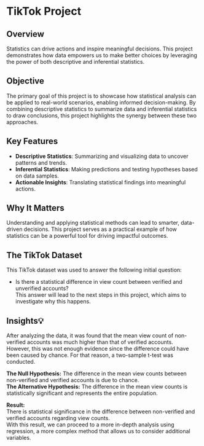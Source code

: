 # TikTok Project

## Overview

Statistics can drive actions and inspire meaningful decisions. This project demonstrates how data empowers us to make better choices by leveraging the power of both descriptive and inferential statistics.

## Objective

The primary goal of this project is to showcase how statistical analysis can be applied to real-world scenarios, enabling informed decision-making. By combining descriptive statistics to summarize data and inferential statistics to draw conclusions, this project highlights the synergy between these two approaches.

## Key Features

- **Descriptive Statistics**: Summarizing and visualizing data to uncover patterns and trends.
- **Inferential Statistics**: Making predictions and testing hypotheses based on data samples.
- **Actionable Insights**: Translating statistical findings into meaningful actions.

## Why It Matters

Understanding and applying statistical methods can lead to smarter, data-driven decisions. This project serves as a practical example of how statistics can be a powerful tool for driving impactful outcomes.

## The TikTok Dataset

This TikTok dataset was used to answer the following initial question:

- Is there a statistical difference in view count between verified and unverified accounts?  
This answer will lead to the next steps in this project, which aims to investigate why this happens.

## Insights💡

After analyzing the data, it was found that the mean view count of non-verified accounts was much higher than that of verified accounts.  
However, this was not enough evidence since the difference could have been caused by chance. For that reason, a two-sample t-test was conducted.

**The Null Hypothesis:** The difference in the mean view counts between non-verified and verified accounts is due to chance.  
**The Alternative Hypothesis:** The difference in the mean view counts is statistically significant and represents the entire population.

**Result:**  
There is statistical significance in the difference between non-verified and verified accounts regarding view counts.  
With this result, we can proceed to a more in-depth analysis using regression, a more complex method that allows us to consider additional variables.